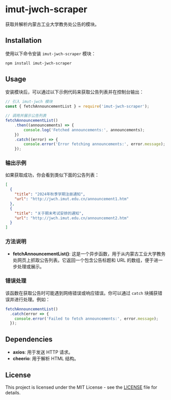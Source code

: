 
# imut-jwch-scraper

获取并解析内蒙古工业大学教务处公告的模块。

## Installation

使用以下命令安装 `imut-jwch-scraper` 模块：

```bash
npm install imut-jwch-scraper
```

## Usage

安装模块后，可以通过以下示例代码来获取公告列表并在控制台输出：

```javascript
// 引入 imut-jwch 模块
const { fetchAnnouncementList } = require('imut-jwch-scraper');

// 调用并展示公告列表
fetchAnnouncementList()
    .then((announcements) => {
        console.log('Fetched announcements:', announcements);
    })
    .catch((error) => {
        console.error('Error fetching announcements:', error.message);
    });
```

### 输出示例

如果获取成功，你会看到类似下面的公告列表：

```json
[
  {
    "title": "2024年秋季学期注册通知",
    "url": "http://jwch.imut.edu.cn/announcement1.htm"
  },
  {
    "title": "关于期末考试安排的通知",
    "url": "http://jwch.imut.edu.cn/announcement2.htm"
  }
]
```

### 方法说明

- **fetchAnnouncementList()**: 这是一个异步函数，用于从内蒙古工业大学教务处网页上抓取公告列表。它返回一个包含公告标题和 URL 的数组，便于进一步处理或展示。

### 错误处理

该函数在获取公告时可能遇到网络错误或响应错误。你可以通过 `catch` 块捕获错误并进行处理。例如：

```javascript
fetchAnnouncementList()
  .catch(error => {
    console.error('Failed to fetch announcements:', error.message);
  });
```

## Dependencies

- **axios**: 用于发送 HTTP 请求。
- **cheerio**: 用于解析 HTML 结构。

## License

This project is licensed under the MIT License - see the [LICENSE](LICENSE) file for details.
